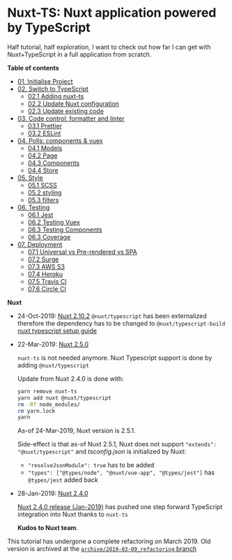 # Nuxt-TS: Nuxt application powered by TypeScript

Half tutorial, half exploration, I want to check out how far I can get
with Nuxt+TypeScript in a full application from scratch.

**Table of contents**

- [01. Initialise Project](01.init.md)
- [02. Switch to TypeScript](02.typescript.md)
  - [02.1 Adding nuxt-ts](02.typescript.md#adding-nuxt-ts)
  - [02.2 Update Nuxt configuration](02.typescript.md#update-configuration)
  - [02.3 Update existing code](02.typescript.md#update-existing-code)
- [03. Code control: formatter and linter](03.codecontrol.md)
  - [03.1 Prettier](03.codecontrol.md#prettier)
  - [03.2 ESLint](03.codecontrol.md#eslint)
- [04. Polls: components & vuex](04.polls.md)
  - [04.1 Models](04.polls.md#polls-models)
  - [04.2 Page](04.polls.md#polls-page)
  - [04.3 Components](04.polls.md#polls-components)
  - [04.4 Store](04.polls.md#polls-store)
- [05. Style](05.style.md)
  - [05.1 SCSS](05.style.md#scss)
  - [05.2 styling](05.style.md#styling)
  - [05.3 filters](05.style.md#filters)
- [06. Testing](06.test.md)
  - [06.1 Jest](06.test.md#adding-and-configuring-jest)
  - [06.2 Testing Vuex](06.test.md#vuex-testing)
  - [06.3 Testing Components](06.test.md#components-testing)
  - [06.3 Coverage](06.test.md#coverage)
- [07. Deployment](07.deploy.md)
  - [07.1 Universal vs Pre-rendered vs SPA](07.deploy.md#universal-vs-pre-rendered-vs-spa)
  - [07.2 Surge](07.deploy.md#surge)
  - [07.3 AWS S3](07.deploy.md#aws-s3)
  - [07.4 Heroku](07.deploy.md#heroku)
  - [07.5 Travis CI](07.deploy.md#travis-ci)
  - [07.6 Circle CI](07.deploy.md#circle-ci)

**Nuxt**

- 24-Oct-2019: [Nuxt 2.10.2](https://github.com/nuxt/nuxt.js/releases/tag/v2.10.2)
 `@nuxt/typescript` has been externalized therefore the dependency has to be changed to `@nuxt/typescript-build` [nuxt typescript setup guide](https://typescript.nuxtjs.org/guide/setup.html#configuration)

- 22-Mar-2019: [Nuxt 2.5.0](https://github.com/nuxt/nuxt.js/releases/tag/v2.5.0)

  `nuxt-ts` is not needed anymore. Nuxt Typescript support is done by adding
  `@nuxt/typescript`

  <detail>
  Update from Nuxt 2.4.0 is done with:

  ```sh
  yarn remove nuxt-ts
  yarn add nuxt @nuxt/typescript
  rm -Rf node_modules/
  rm yarn.lock
  yarn
  ```

  As-of 24-Mar-2019, Nuxt version is 2.5.1.

  Side-effect is that as-of Nuxt 2.5.1, Nuxt does not support `"extends": "@nuxt/typescript"`
  and _tsconfig.json_ is initialized by Nuxt:

  - `"resolveJsonModule": true` has to be added
  - `"types": ["@types/node", "@nuxt/vue-app", "@types/jest"]` has `@types/jest` added back

- 28-Jan-2019: [Nuxt 2.4.0](https://github.com/nuxt/nuxt.js/releases/tag/v2.4.0)

  [Nuxt 2.4.0 release (Jan-2019)](https://dev.to/nuxt/nuxtjs-v240-is-out-typescript-smart-prefetching-and-more-18d)
  has pushed one step forward TypeScript integration into Nuxt thanks to `nuxt-ts`

  **Kudos to Nuxt team**.

This tutorial has undergone a complete refactoring on March 2019. Old version
is archived at the [`archive/2019-03-09_refactoring` branch](https://github.com/Al-un/nuxt-ts/tree/archive/2019-03-09_refactoring)
